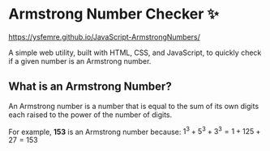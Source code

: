 # Armstrong Number Checker ✨

https://ysfemre.github.io/JavaScript-ArmstrongNumbers/

A simple web utility, built with HTML, CSS, and JavaScript, to quickly check if a given number is an Armstrong number.


## What is an Armstrong Number?

An Armstrong number is a number that is equal to the sum of its own digits each raised to the power of the number of digits.

For example, **153** is an Armstrong number because:
$1^3 + 5^3 + 3^3 = 1 + 125 + 27 = 153$

 
